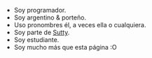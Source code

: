 -   Soy programador.
-   Soy argentino & porteño.
-   Uso pronombres él, a veces ella o cualquiera.
-   Soy parte de [Sutty](https://sutty.coop.ar).
-   Soy estudiante.
-   Soy mucho más que esta página :O
